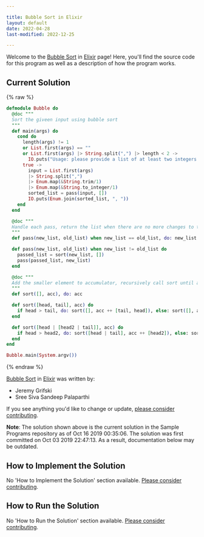 ```yaml
---

title: Bubble Sort in Elixir
layout: default
date: 2022-04-28
last-modified: 2022-12-25

---
```


Welcome to the [Bubble Sort](https://sampleprograms.io/projects/bubble-sort) in [Elixir](https://sampleprograms.io/languages/elixir) page! Here, you'll find the source code for this program as well as a description of how the program works.

## Current Solution

{% raw %}

```elixir
defmodule Bubble do
  @doc """
  Sort the giveen input using bubble sort
  """
  def main(args) do
    cond do
      length(args) != 1 
      or List.first(args) == "" 
      or List.first(args) |> String.split(",") |> length < 2 ->
        IO.puts("Usage: please provide a list of at least two integers to sort in the format \"1, 2, 3, 4, 5\"")
      true ->
        input = List.first(args)
        |> String.split(",") 
        |> Enum.map(&String.trim/1)
        |> Enum.map(&String.to_integer/1)
        sorted_list = pass(input, [])
        IO.puts(Enum.join(sorted_list, ", "))
    end
  end

  @doc """
  Handle each pass, return the list when there are no more changes to the list
  """
  def pass(new_list, old_list) when new_list == old_list, do: new_list

  def pass(new_list, old_list) when new_list != old_list do
    passed_list = sort(new_list, [])
    pass(passed_list, new_list)
  end

  @doc """
  Add the smaller element to accumulator, recursively call sort until all elements are added to accumulator
  """
  def sort([], acc), do: acc

  def sort([head, tail], acc) do
    if head > tail, do: sort([], acc ++ [tail, head]), else: sort([], acc ++ [head, tail])
  end

  def sort([head | [head2 | tail]], acc) do
    if head > head2, do: sort([head | tail], acc ++ [head2]), else: sort([head2 | tail], acc ++ [head])
  end
end

Bubble.main(System.argv())
```

{% endraw %}

[Bubble Sort](https://sampleprograms.io/projects/bubble-sort) in [Elixir](https://sampleprograms.io/languages/elixir) was written by:

- Jeremy Grifski
- Sree Siva Sandeep Palaparthi

If you see anything you'd like to change or update, [please consider contributing](https://github.com/TheRenegadeCoder/sample-programs).

**Note**: The solution shown above is the current solution in the Sample Programs repository as of Oct 16 2019 00:35:06. The solution was first committed on Oct 03 2019 22:47:13. As a result, documentation below may be outdated.

## How to Implement the Solution

No 'How to Implement the Solution' section available. [Please consider contributing](https://github.com/TheRenegadeCoder/sample-programs-website).

## How to Run the Solution

No 'How to Run the Solution' section available. [Please consider contributing](https://github.com/TheRenegadeCoder/sample-programs-website).
